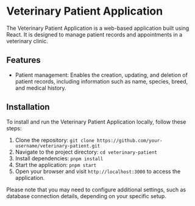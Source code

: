 # Veterinary Patient Application

The Veterinary Patient Application is a web-based application built using React. It is designed to manage patient records and appointments in a veterinary clinic.

## Features

- Patient management: Enables the creation, updating, and deletion of patient records, including information such as name, species, breed, and medical history.

## Installation

To install and run the Veterinary Patient Application locally, follow these steps:

1. Clone the repository: `git clone https://github.com/your-username/veterinary-patient.git`
2. Navigate to the project directory: `cd veterinary-patient`
3. Install dependencies: `pnpm install`
4. Start the application: `pnpm start`
5. Open your browser and visit `http://localhost:3000` to access the application.

Please note that you may need to configure additional settings, such as database connection details, depending on your specific setup.
